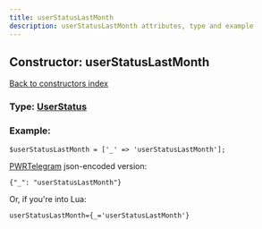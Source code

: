 ```yaml
---
title: userStatusLastMonth
description: userStatusLastMonth attributes, type and example
---
```

## Constructor: userStatusLastMonth  
[Back to constructors index](index.md)






### Type: [UserStatus](../types/UserStatus.md)


### Example:

```
$userStatusLastMonth = ['_' => 'userStatusLastMonth'];
```  

[PWRTelegram](https://pwrtelegram.xyz) json-encoded version:

```
{"_": "userStatusLastMonth"}
```


Or, if you're into Lua:  


```
userStatusLastMonth={_='userStatusLastMonth'}

```


